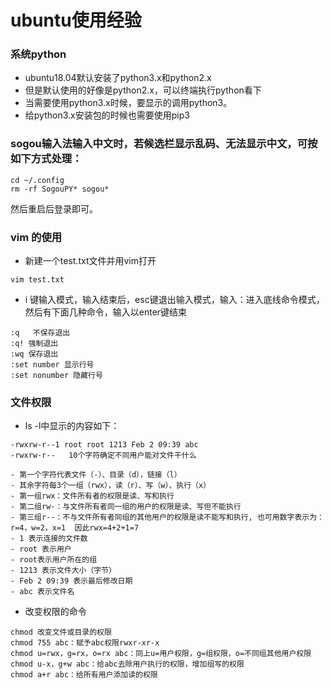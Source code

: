 # ubuntu使用经验
### 系统python
- ubuntu18.04默认安装了python3.x和python2.x
- 但是默认使用的好像是python2.x，可以终端执行python看下
- 当需要使用python3.x时候，要显示的调用python3。
- 给python3.x安装包的时候也需要使用pip3

### sogou输入法输入中文时，若候选栏显示乱码、无法显示中文，可按如下方式处理：
```
cd ~/.config
rm -rf SogouPY* sogou*
```
然后重启后登录即可。
### vim 的使用
- 新建一个test.txt文件并用vim打开
```
vim test.txt
```
- i 键输入模式，输入结束后，esc键退出输入模式，输入：进入底线命令模式，然后有下面几种命令，输入以enter键结束
```
:q   不保存退出
:q! 强制退出
:wq 保存退出
:set number 显示行号
:set nonumber 隐藏行号
```

### 文件权限
- ls -l中显示的内容如下：
```
-rwxrw-r‐-1 root root 1213 Feb 2 09:39 abc
-rwxrw-r‐-   10个字符确定不同用户能对文件干什么
```
	- 第一个字符代表文件（-）、目录（d），链接（l）
	- 其余字符每3个一组（rwx），读（r）、写（w）、执行（x）
	- 第一组rwx：文件所有者的权限是读、写和执行
	- 第二组rw-：与文件所有者同一组的用户的权限是读、写但不能执行
	- 第三组r--：不与文件所有者同组的其他用户的权限是读不能写和执行, 也可用数字表示为：r=4，w=2，x=1  因此rwx=4+2+1=7
	- 1 表示连接的文件数
	- root 表示用户
	- root表示用户所在的组
	- 1213 表示文件大小（字节）
	- Feb 2 09:39 表示最后修改日期
	- abc 表示文件名

- 改变权限的命令
```
chmod 改变文件或目录的权限
chmod 755 abc：赋予abc权限rwxr-xr-x
chmod u=rwx，g=rx，o=rx abc：同上u=用户权限，g=组权限，o=不同组其他用户权限
chmod u-x，g+w abc：给abc去除用户执行的权限，增加组写的权限
chmod a+r abc：给所有用户添加读的权限
```